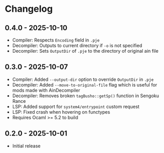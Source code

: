 # Changelog

## 0.4.0 - 2025-10-10
- Compiler: Respects `Encoding` field in `.pje`
- Decompiler: Outputs to current directory if `-o` is not specified
- Decompiler: Sets `OutputDir` of `.pje` to the directory of original ain file

## 0.3.0 - 2025-10-07
- Compiler: Added `--output-dir` option to override `OutputDir` in `.pje`
- Decompiler: Added `--move-to-original-file` flag which is useful for mods made with AinDecompiler
- Decompiler: Removes broken `tagBusho::getSp()` function in Sengoku Rance
- LSP: Added support for `system4/entrypoint` custom request
- LSP: Fixed crash when hovering on functypes
- Requires Ocaml >= 5.2 to build

## 0.2.0 - 2025-10-01
- Initial release
